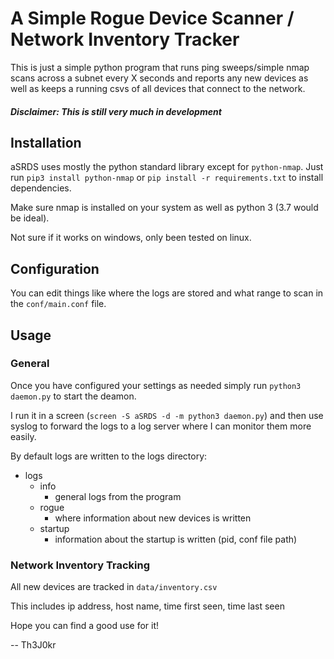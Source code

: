 # A Simple Rogue Device Scanner / Network Inventory Tracker

This is just a simple python program that runs ping sweeps/simple nmap scans across a subnet every X seconds and reports any new devices as well as keeps a running csvs of all devices that connect to the network.

##### Disclaimer: This is still very much in development

## Installation

aSRDS uses mostly the python standard library except for `python-nmap`. Just run `pip3 install python-nmap` or `pip install -r requirements.txt` to install dependencies.

Make sure nmap is installed on your system as well as python 3 (3.7 would be ideal).

Not sure if it works on windows, only been tested on linux.

## Configuration

You can edit things like where the logs are stored and what range to scan in the `conf/main.conf` file.

## Usage

### General

Once you have configured your settings as needed simply run `python3 daemon.py` to start the deamon.

I run it in a screen (`screen -S aSRDS -d -m python3 daemon.py`) and then use syslog to forward the logs to a log server where I can monitor them more easily.

By default logs are written to the logs directory:

* logs
    * info
        * general logs from the program
    * rogue
        * where information about new devices is written
    * startup
        * information about the startup is written (pid, conf file path)

### Network Inventory Tracking

All new devices are tracked in `data/inventory.csv`

This includes ip address, host name, time first seen, time last seen


Hope you can find a good use for it!

-- Th3J0kr